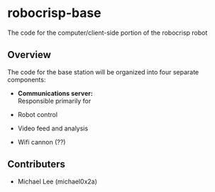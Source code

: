 # robocrisp-base

The code for the computer/client-side portion of the robocrisp robot

## Overview

The code for the base station will be organized into four separate components:

-   **Communications server:**  
    Responsible primarily for 
    
-   Robot control
-   Video feed and analysis
-   Wifi cannon (??)


## Contributers

-   Michael Lee (michael0x2a)
